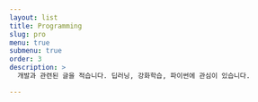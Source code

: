 ```yaml
---
layout: list
title: Programming
slug: pro
menu: true
submenu: true
order: 3
description: >
  개발과 관련된 글을 적습니다. 딥러닝, 강화학습, 파이썬에 관심이 있습니다.

---
```

